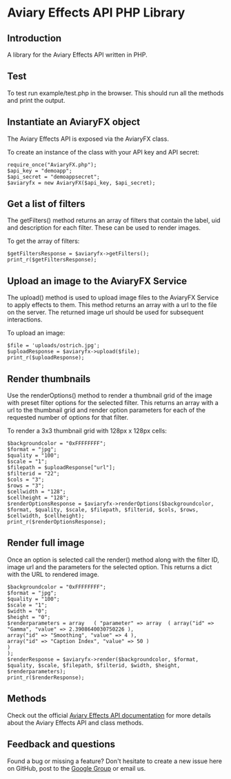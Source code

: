 # Aviary Effects API PHP Library

## Introduction

A library for the Aviary Effects API written in PHP.

## Test

To test run example/test.php in the browser. This should run all the methods and print the output.

## Instantiate an AviaryFX object

The Aviary Effects API is exposed via the AviaryFX class.

To create an instance of the class with your API key and API secret:

<pre><code>require_once("AviaryFX.php");
$api_key = "demoapp";
$api_secret = "demoappsecret";
$aviaryfx = new AviaryFX($api_key, $api_secret);
</code></pre>

## Get a list of filters

The getFilters() method returns an array of filters that contain the label, uid and description for each filter. These can be used to render images.

To get the array of filters:

<pre><code>$getFiltersResponse = $aviaryfx->getFilters();
print_r($getFiltersResponse);
</code></pre>

## Upload an image to the AviaryFX Service

The upload() method is used to upload image files to the AviaryFX Service to apply effects to them. This method returns an array with a url to the file on the server. The returned image url should be used for subsequent interactions.

To upload an image:

<pre><code>$file = 'uploads/ostrich.jpg';
$uploadResponse = $aviaryfx->upload($file);
print_r($uploadResponse);
</code></pre>

## Render thumbnails

Use the renderOptions() method to render a thumbnail grid of the image with preset filter options for the selected filter. This returns an array with a url to the thumbnail grid and render option parameters for each of the requested number of options for that filter.

To render a 3x3 thumbnail grid with 128px x 128px cells:

<pre><code>$backgroundcolor = "0xFFFFFFFF";
$format = "jpg";
$quality = "100";
$scale = "1";
$filepath = $uploadResponse["url"];
$filterid = "22";
$cols = "3";
$rows = "3";
$cellwidth = "128";
$cellheight = "128";
$renderOptionsResponse = $aviaryfx->renderOptions($backgroundcolor, $format, $quality, $scale, $filepath, $filterid, $cols, $rows, $cellwidth, $cellheight);
print_r($renderOptionsResponse);
</code></pre>

## Render full image

Once an option is selected call the render() method along with the filter ID, image url and the parameters for the selected option. This returns a dict with the URL to rendered image.

<pre><code>$backgroundcolor = "0xFFFFFFFF";
$format = "jpg";
$quality = "100";
$scale = "1";
$width = "0";
$height = "0";
$renderparameters = array	( "parameter" => array	( array("id" => "Gamma", "value" => 2.3908640030750226 ),
array("id" => "Smoothing", "value" => 4 ),
array("id" => "Caption Index", "value" => 50 ) 
)
);
$renderResponse = $aviaryfx->render($backgroundcolor, $format, $quality, $scale, $filepath, $filterid, $width, $height, $renderparameters);
print_r($renderResponse);
</code></pre>

## Methods

Check out the official [Aviary Effects API documentation](http://developers.aviary.com/effects-api) for more details about the Aviary Effects API and class methods.

## Feedback and questions

Found a bug or missing a feature? Don't hesitate to create a new issue here on GitHub, post to the [Google Group](http://groups.google.com/group/aviaryapi) or email us.
